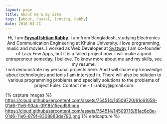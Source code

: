 ```yaml
---
layout: page
title: About me & my site
tags: [about, Faysal, Ishtiaq, Rabby]
date: 2016-03-21
---
```

    
<center>Hi, I am <a href="https://faysal-ishtiaq.github.io/"><b>Faysal Ishtiaq Rabby</b></a>. I am from Bangladesh, studying Electronics And Communication Engineering at Khulna University. I love programming, music and movies. I worked as Web Developer at <a href="http://systway.com">Systway</a> I am co-founder of Lazy Few Apps, but it is a failed project now. I will make a good entrepreneur someday, I believe. To know more about me and my skills, see my resume.</center>

<center>I will demonstrate my personal projects here. And I will share my knowledge about technologies and tools I am intersted in. There will also be solution to various programming problems and specially solutions to the problems of project Euler. Contact me - f.i.rabby@gmail.com</center>

{% capture images %}
    https://cloud.githubusercontent.com/assets/754514/14509720/61c61058-01d6-11e6-93ab-0918515ecd56.png
    https://cloud.githubusercontent.com/assets/754514/14509716/61ac6c8e-01d6-11e6-879f-8308883de790.png
{% endcapture %}